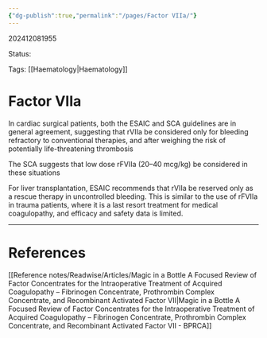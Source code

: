 ```yaml
---
{"dg-publish":true,"permalink":"/pages/Factor VIIa/"}
---
```



202412081955

Status: 

Tags: [[Haematology\|Haematology]]

# Factor VIIa

In cardiac surgical patients, both the ESAIC and SCA guidelines are in general agreement, suggesting that rVIIa be considered only for bleeding refractory to conventional therapies, and after weighing the risk of potentially life-threatening thrombosis

The SCA suggests that low dose rFVIIa (20–40 mcg/kg) be considered in these situations

For liver transplantation, ESAIC recommends that rVIIa be reserved only as a rescue therapy in uncontrolled bleeding. This is similar to the use of rFVIIa in trauma patients, where it is a last resort treatment for medical coagulopathy, and efficacy and safety data is limited.






___
# References
[[Reference notes/Readwise/Articles/Magic in a Bottle A Focused Review of Factor Concentrates for the Intraoperative Treatment of Acquired Coagulopathy – Fibrinogen Concentrate, Prothrombin Complex Concentrate, and Recombinant Activated Factor VII\|Magic in a Bottle A Focused Review of Factor Concentrates for the Intraoperative Treatment of Acquired Coagulopathy – Fibrinogen Concentrate, Prothrombin Complex Concentrate, and Recombinant Activated Factor VII - BPRCA]]
